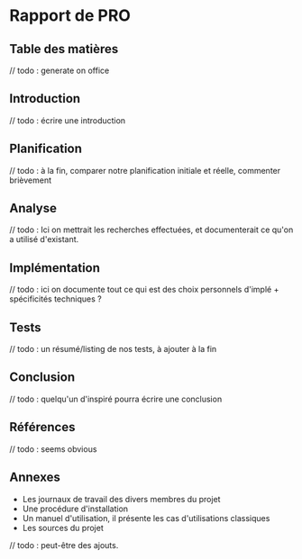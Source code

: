 # Rapport de PRO



## Table des matières
// todo : generate on office

## Introduction

// todo : écrire une introduction

## Planification

// todo : à la fin, comparer notre planification initiale et réelle, commenter brièvement

## Analyse

// todo : Ici on mettrait les recherches effectuées, et documenterait ce qu'on a utilisé d'existant.

## Implémentation

// todo : ici on documente tout ce qui est des choix personnels d'implé + spécificités techniques ?

## Tests

// todo : un résumé/listing de nos tests, à ajouter à la fin

## Conclusion

// todo : quelqu'un d'inspiré pourra écrire une conclusion

## Références

// todo : seems obvious

## Annexes

* Les journaux de travail des divers membres du projet
* Une procédure d'installation
* Un manuel d'utilisation, il présente les cas d'utilisations classiques
* Les sources du projet

// todo : peut-être des ajouts.